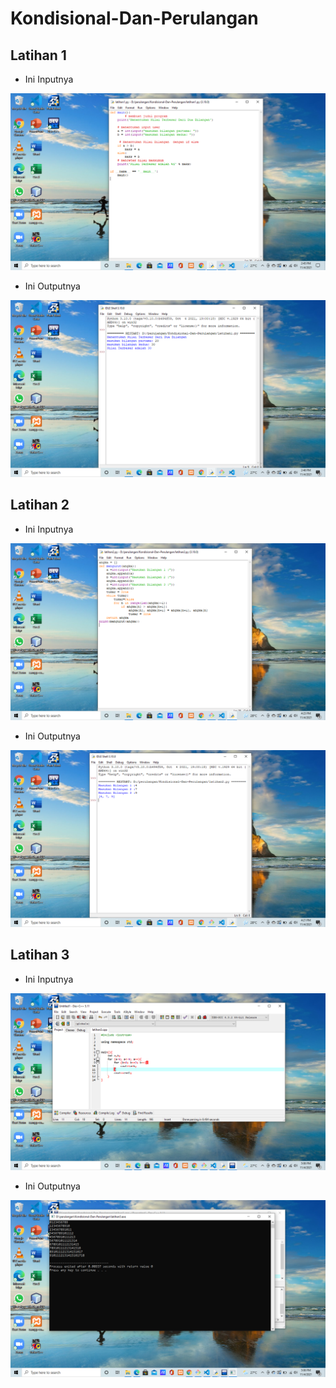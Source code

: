 # Kondisional-Dan-Perulangan
## Latihan 1
- Ini Inputnya <p>

![Gambar 1](screenshot/ss1.png)
- Ini Outputnya <p>

![Gambar 2](screenshot/ss2.png)

## Latihan 2
- Ini Inputnya <p>

![Gambar 3](screenshot/ss3.png)
- Ini Outputnya <p>

![Gambar 4](screenshot/ss4.png)

## Latihan 3
- Ini Inputnya <p>

![Gambar 5](screenshot/ss5.png)
- Ini Outputnya <p>

![Gambar 6](screenshot/ss6.png)